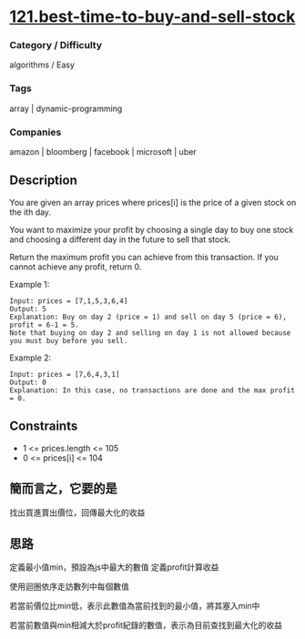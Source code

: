 # [121.best-time-to-buy-and-sell-stock](https://leetcode.com/problems/best-time-to-buy-and-sell-stock/)

### Category / Difficulty
algorithms / Easy

### Tags
array | dynamic-programming
	 		
### Companies
amazon | bloomberg | facebook | microsoft | uber

## Description
You are given an array prices where prices[i] is the price of a given stock on the ith day.

You want to maximize your profit by choosing a single day to buy one stock and choosing a different day in the future to sell that stock.

Return the maximum profit you can achieve from this transaction. If you cannot achieve any profit, return 0.



Example 1:
```
Input: prices = [7,1,5,3,6,4]
Output: 5
Explanation: Buy on day 2 (price = 1) and sell on day 5 (price = 6), profit = 6-1 = 5.
Note that buying on day 2 and selling on day 1 is not allowed because you must buy before you sell.
```

Example 2:
```
Input: prices = [7,6,4,3,1]
Output: 0
Explanation: In this case, no transactions are done and the max profit = 0.
```
 
## Constraints
- 1 <= prices.length <= 105
- 0 <= prices[i] <= 104

## 簡而言之，它要的是
找出買進賣出價位，回傳最大化的收益

## 思路
定義最小值min，預設為js中最大的數值
定義profit計算收益

使用迴圈依序走訪數列中每個數值

若當前價位比min低，表示此數值為當前找到的最小值，將其塞入min中

若當前數值與min相減大於profit紀錄的數值，表示為目前查找到最大化的收益

